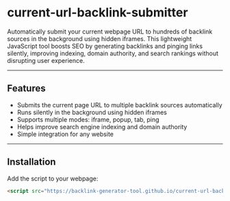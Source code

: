 # current-url-backlink-submitter

Automatically submit your current webpage URL to hundreds of backlink sources in the background using hidden iframes. This lightweight JavaScript tool boosts SEO by generating backlinks and pinging links silently, improving indexing, domain authority, and search rankings without disrupting user experience.

---

## Features

- Submits the current page URL to multiple backlink sources automatically  
- Runs silently in the background using hidden iframes  
- Supports multiple modes: iframe, popup, tab, ping  
- Helps improve search engine indexing and domain authority  
- Simple integration for any website  

---

## Installation

Add the script to your webpage:

```html
<script src="https://backlink-generator-tool.github.io/current-url-backlink-submitter/currentUrlBacklinkSubmitter.js"></script>
